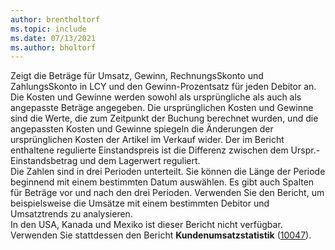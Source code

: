 ```yaml
---
author: brentholtorf
ms.topic: include
ms.date: 07/13/2021
ms.author: bholtorf
---
```

Zeigt die Beträge für Umsatz, Gewinn, RechnungsSkonto und ZahlungsSkonto in LCY und den Gewinn-Prozentsatz für jeden Debitor an. Die Kosten und Gewinne werden sowohl als ursprüngliche als auch als angepasste Beträge angegeben. Die ursprünglichen Kosten und Gewinne sind die Werte, die zum Zeitpunkt der Buchung berechnet wurden, und die angepassten Kosten und Gewinne spiegeln die Änderungen der ursprünglichen Kosten der Artikel im Verkauf wider. Der im Bericht enthaltene regulierte Einstandspreis ist die Differenz zwischen dem Urspr.-Einstandsbetrag und dem Lagerwert reguliert.<br>Die Zahlen sind in drei Perioden unterteilt. Sie können die Länge der Periode beginnend mit einem bestimmten Datum auswählen. Es gibt auch Spalten für Beträge vor und nach den drei Perioden. Verwenden Sie den Bericht, um beispielsweise die Umsätze mit einem bestimmten Debitor und Umsatztrends zu analysieren.<br>In den USA, Kanada und Mexiko ist dieser Bericht nicht verfügbar. Verwenden Sie stattdessen den Bericht **Kundenumsatzstatistik** ([10047](https://businesscentral.dynamics.com?report=10047)).

